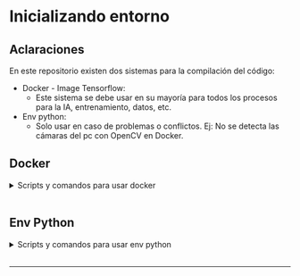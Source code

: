 # Inicializando entorno
## Aclaraciones

En este repositorio existen dos sistemas para la compilación del código:
- Docker - Image Tensorflow:
    - Este sistema se debe usar en su mayoría para todos los procesos para la IA, entrenamiento, datos, etc.
- Env python:
    - Solo usar en caso de problemas o conflictos. Ej: No se detecta las cámaras del pc con OpenCV en Docker.

## Docker
<details>
    <summary>Scripts y comandos para usar docker</summary>
    <br>

## Uso 🖥️

Aplicación y uso muy sencillos. 😇

Cree y ejecute su docker-compose con el siguiente comando:

```bash
docker compose up
# Para ejecutar en background agregar el comando -d al final
```

Si quiere ingresar al terminal del aplicativo, puede ejecutar el siguiente comando (Tenga en cuenta que se pone el nombre del servicio y no del contenedor):

```bash
docker attach <Nombre-Servicio>
```

## Advertencia ⚠️

Si por alguna razón al ejecutar la aplicación obtiene ciertos errores o complicaciónes intente ejecutar uno de los siguientes comandos antes de realizar el "**up**".

```bash
# En el caso de ejecución normal
docker-compose -f docker-compose.yml build
```

</details>
<br>

## Env Python

<details>
    <summary style="cursor: pointer; size: 100px;">Scripts y comandos para usar env python</summary>
    <br>

## Script para generar entorno de python aislado (env) con paquetes necesarios

Para windows - powershell ejecutar en la terminal:

```powershell
./scripts/crear_env_con_requirements_env_txt.ps1
```
Para linux - bash ejecutar en la terminal:

```bash
./scripts/crear_env_con_requirements_env_txt.sh
```

## Script para activar 

Para windows - powershell ejecutar en la terminal:

```powershell
. ./env/Scripts/activate
```

Para linux - bash ejecutar en la terminal:

```bash
. ./env/bin/activate
```

## Script para generar requirements.env.txt con los paquetes usados en el env

Para windows - powershell ejecutar en la terminal:

```powershell
./scripts/generar_requirements_env_txt.ps1
```
Para linux - bash ejecutar en la terminal:

```bash
./scripts/generar_requirements_env_txt.sh
```
</details>

<!-- Espacio en blanco -->
<br>

---

